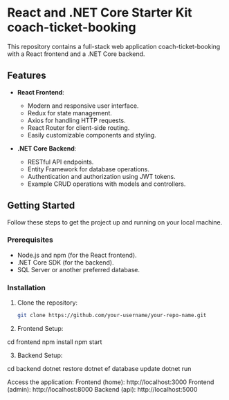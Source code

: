 # React and .NET Core Starter Kit coach-ticket-booking

This repository contains a full-stack web application coach-ticket-booking with a React frontend and a .NET Core backend.
## Features

- **React Frontend**:
  - Modern and responsive user interface.
  - Redux for state management.
  - Axios for handling HTTP requests.
  - React Router for client-side routing.
  - Easily customizable components and styling.

- **.NET Core Backend**:
  - RESTful API endpoints.
  - Entity Framework for database operations.
  - Authentication and authorization using JWT tokens.
  - Example CRUD operations with models and controllers.

## Getting Started

Follow these steps to get the project up and running on your local machine.

### Prerequisites

- Node.js and npm (for the React frontend).
- .NET Core SDK (for the backend).
- SQL Server or another preferred database.

### Installation

1. Clone the repository:

   ```bash
   git clone https://github.com/your-username/your-repo-name.git

2. Frontend Setup:

  cd frontend
  npm install
  npm start

3. Backend Setup:

  cd backend
  dotnet restore
  dotnet ef database update
  dotnet run
  
Access the application:
  Frontend (home): http://localhost:3000 
  Frontend (admin): http://localhost:8000 
  Backend (api): http://localhost:5000
